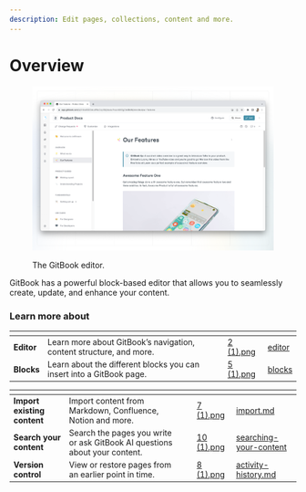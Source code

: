 ```yaml
---
description: Edit pages, collections, content and more.
---
```


# Overview

<div data-full-width="false">

<figure><img src="../.gitbook/assets/content-editor-hero (1).png" alt=""><figcaption><p>The GitBook editor.</p></figcaption></figure>

</div>

GitBook has a powerful block-based editor that allows you to seamlessly create, update, and enhance your content.&#x20;

### Learn more about

<table data-card-size="large" data-view="cards"><thead><tr><th></th><th></th><th></th><th data-hidden data-card-cover data-type="files"></th><th data-hidden data-card-target data-type="content-ref"></th></tr></thead><tbody><tr><td><strong>Editor</strong> </td><td>Learn more about GitBook’s navigation, content structure, and more.</td><td></td><td><a href="../.gitbook/assets/2 (1).png">2 (1).png</a></td><td><a href="editor/">editor</a></td></tr><tr><td><strong>Blocks</strong></td><td>Learn about the different blocks you can insert into a GitBook page.</td><td></td><td><a href="../.gitbook/assets/5 (1).png">5 (1).png</a></td><td><a href="blocks/">blocks</a></td></tr></tbody></table>

<table data-view="cards"><thead><tr><th></th><th></th><th></th><th data-hidden data-card-cover data-type="files"></th><th data-hidden data-card-target data-type="content-ref"></th></tr></thead><tbody><tr><td><strong>Import existing content</strong></td><td>Import content from Markdown, Confluence, Notion and more.</td><td></td><td><a href="../.gitbook/assets/7 (1).png">7 (1).png</a></td><td><a href="import.md">import.md</a></td></tr><tr><td><strong>Search your content</strong></td><td>Search the pages you write or ask GitBook AI questions about your content.</td><td></td><td><a href="../.gitbook/assets/10 (1).png">10 (1).png</a></td><td><a href="searching-your-content/">searching-your-content</a></td></tr><tr><td><strong>Version control</strong></td><td>View or restore pages from an earlier point in time.</td><td></td><td><a href="../.gitbook/assets/8 (1).png">8 (1).png</a></td><td><a href="activity-history.md">activity-history.md</a></td></tr></tbody></table>
